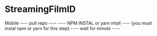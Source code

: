 # StreamingFilmID
Mobile
---- pull repo ----
---- NPM INSTAL or yarn intall ---- (you must instal npm or yarn for this step)
---- wait for minuts ----
